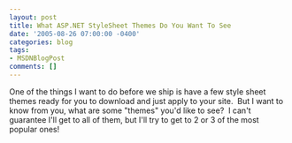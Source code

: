 ```yaml
---
layout: post
title: What ASP.NET StyleSheet Themes Do You Want To See
date: '2005-08-26 07:00:00 -0400'
categories: blog
tags:
- MSDNBlogPost
comments: []
---
```


One of the things I want to do before we ship is have a few style sheet themes ready for you to download and just apply to your site.&nbsp; But I want to know from you, what are some "themes" you'd like to see?&nbsp; I can't guarantee I'll get to all of them, but I'll try to get to 2 or 3 of the most popular ones!